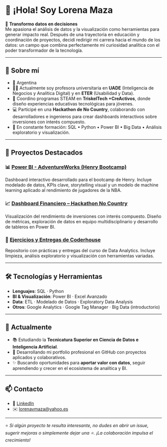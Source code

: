 # 👋 ¡Hola! Soy Lorena Maza

🎯 **Transformo datos en decisiones**  
Me apasiona el análisis de datos y la visualización como herramientas para generar impacto real. Después de una trayectoria en educación y coordinación de proyectos, decidí redirigir mi carrera hacia el mundo de los datos: un campo que combina perfectamente mi curiosidad analítica con el poder transformador de la tecnología.

---

## 🧠 Sobre mí

- 📍 Argentina  
- 👩‍🏫 Actualmente soy profesora universitaria en **UADE** (Inteligencia de Negocios y Analítica Digital) y en **ETER** (Usabilidad y Data).  
- 🧪 Coordino programas STEAM en **TriskelTech +CreActivos**, donde diseño experiencias educativas tecnológicas para jóvenes.  
- 💻 Participé en una **Hackathon de No Country**, colaborando con desarrolladores e ingenieros para crear dashboards interactivos sobre inversiones con interés compuesto.  
- 🚀 En constante formación: SQL • Python • Power BI • Big Data • Análisis exploratorio y visualización.

---

## 📂 Proyectos Destacados

### 📊 [Power BI - AdventureWorks (Henry Bootcamp)](https://github.com/tu_usuario/henry-nba-dashboard)
Dashboard interactivo desarrollado para el bootcamp de Henry. Incluye modelado de datos, KPIs clave, storytelling visual y un modelo de machine learning aplicado al rendimiento de jugadores de la NBA.

### 📈 [Dashboard Financiero – Hackathon No Country](https://github.com/tu_usuario/no-country-dashboard)
Visualización del rendimiento de inversiones con interés compuesto. Diseño de métricas, exploración de datos en equipo multidisciplinario y desarrollo de tableros en Power BI.

### 🧠 [Ejercicios y Entregas de Coderhouse](https://github.com/tu_usuario/coderhouse-data-analytics)
Repositorio con prácticas y entregas del curso de Data Analytics. Incluye limpieza, análisis exploratorio y visualización con herramientas variadas.

---

## 🛠️ Tecnologías y Herramientas

- **Lenguajes**: SQL · Python  
- **BI & Visualización**: Power BI · Excel Avanzado  
- **Data**: ETL · Modelado de Datos · Exploratory Data Analysis  
- **Otros**: Google Analytics · Google Tag Manager · Big Data (introductorio)

---

## 🌱 Actualmente

- 📚 Estudiando la **Tecnicatura Superior en Ciencia de Datos e Inteligencia Artificial**.  
- 💼 Desarrollando mi portfolio profesional en GitHub con proyectos aplicados y colaborativos.  
- ✨ Buscando oportunidades para **aportar valor con datos**, seguir aprendiendo y crecer en el ecosistema de analítica y BI.

---

## 📫 Contacto

- 💼 [LinkedIn](https://www.linkedin.com/in/lorena-maza)  
- ✉️ lorenavmaza@yahoo.es

---

⭐️ *Si algún proyecto te resulta interesante, no dudes en abrir un issue, sugerir mejoras o simplemente dejar una ⭐️. ¡La colaboración impulsa el crecimiento!*

